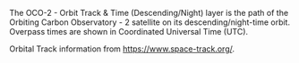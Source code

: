 The OCO-2 - Orbit Track & Time (Descending/Night) layer is the path of the Orbiting Carbon Observatory - 2 satellite on its descending/night-time orbit. Overpass times are shown in Coordinated Universal Time (UTC).

Orbital Track information from <https://www.space-track.org/>.

